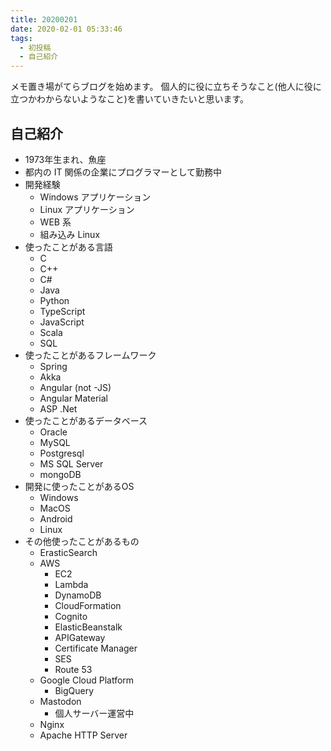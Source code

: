 ```yaml
---
title: 20200201
date: 2020-02-01 05:33:46
tags:
  - 初投稿
  - 自己紹介
---
```

メモ置き場がてらブログを始めます。
個人的に役に立ちそうなこと(他人に役に立つかわからないようなこと)を書いていきたいと思います。


## 自己紹介

* 1973年生まれ、魚座
* 都内の IT 関係の企業にプログラマーとして勤務中
* 開発経験
    * Windows アプリケーション
    * Linux アプリケーション
    * WEB 系
    * 組み込み Linux
* 使ったことがある言語
    * C
    * C++
    * C#
    * Java
    * Python
    * TypeScript
    * JavaScript
    * Scala
    * SQL
* 使ったことがあるフレームワーク
    * Spring
    * Akka
    * Angular (not -JS)
    * Angular Material
    * ASP .Net
* 使ったことがあるデータベース
    * Oracle
    * MySQL
    * Postgresql
    * MS SQL Server
    * mongoDB
* 開発に使ったことがあるOS
    * Windows
    * MacOS
    * Android
    * Linux
* その他使ったことがあるもの
    * ErasticSearch
    * AWS
        * EC2
        * Lambda
        * DynamoDB
        * CloudFormation
        * Cognito
        * ElasticBeanstalk
        * APIGateway
        * Certificate Manager
        * SES
        * Route 53
    * Google Cloud Platform
        * BigQuery
    * Mastodon
        * 個人サーバー運営中
    * Nginx
    * Apache HTTP Server
